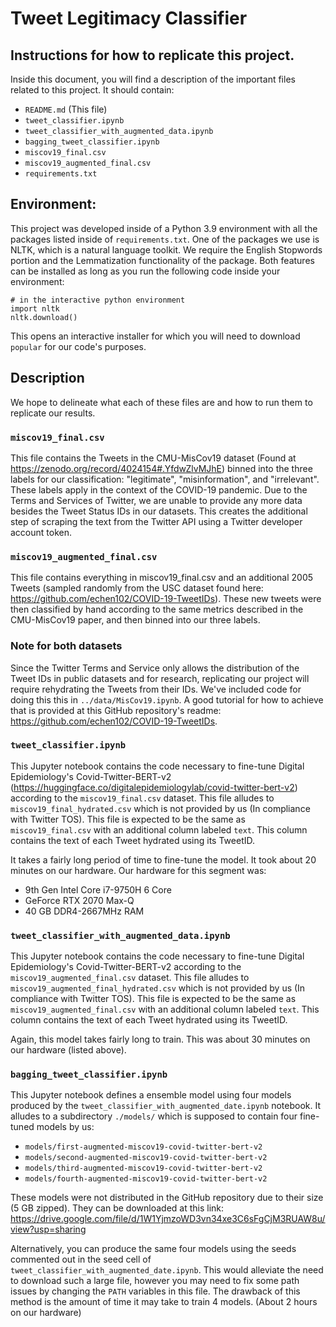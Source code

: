 # Tweet Legitimacy Classifier

## Instructions for how to replicate this project.

Inside this document, you will find a description of the important files related to this project. It should contain:

* `README.md` (This file)
* `tweet_classifier.ipynb`
* `tweet_classifier_with_augmented_data.ipynb`
* `bagging_tweet_classifier.ipynb`
* `miscov19_final.csv`
* `miscov19_augmented_final.csv`
* `requirements.txt`

## Environment:
This project was developed inside of a Python 3.9 environment with all the packages listed inside of `requirements.txt`. One of the packages we use is NLTK, which is a natural language toolkit. We require the English Stopwords portion and the Lemmatization functionality of the package. Both features can be installed as long as you run the following code inside your environment:
```
# in the interactive python environment
import nltk
nltk.download()
```
This opens an interactive installer for which you will need to download `popular` for our code's purposes.

## Description

We hope to delineate what each of these files are and how to run them to replicate our results.

### `miscov19_final.csv`

This file contains the Tweets in the CMU-MisCov19 dataset (Found at https://zenodo.org/record/4024154#.YfdwZlvMJhE) binned into the three labels for our classification: "legitimate", "misinformation", and "irrelevant". These labels apply in the context of the COVID-19 pandemic. Due to the Terms and Services of Twitter, we are unable to provide any more data besides the Tweet Status IDs in our datasets. This creates the additional step of scraping the text from the Twitter API using a Twitter developer account token.

### `miscov19_augmented_final.csv`

This file contains everything in miscov19_final.csv and an additional 2005 Tweets (sampled randomly from the USC dataset found here: https://github.com/echen102/COVID-19-TweetIDs). These new tweets were then classified by hand according to the same metrics described in the CMU-MisCov19 paper, and then binned into our three labels.

### Note for both datasets

Since the Twitter Terms and Service only allows the distribution of the Tweet IDs in public datasets and for research, replicating our project will require rehydrating the Tweets from their IDs. We've included code for doing this this in `../data/MisCov19.ipynb`. A good tutorial for how to achieve that is provided at this GitHub repository's readme: https://github.com/echen102/COVID-19-TweetIDs.

### `tweet_classifier.ipynb`

This Jupyter notebook contains the code necessary to fine-tune Digital Epidemiology's Covid-Twitter-BERT-v2 (https://huggingface.co/digitalepidemiologylab/covid-twitter-bert-v2) according to the `miscov19_final.csv` dataset. This file alludes to `miscov19_final_hydrated.csv` which is not provided by us (In compliance with Twitter TOS). This file is expected to be the same as `miscov19_final.csv` with an additional column labeled `text`. This column contains the text of each Tweet hydrated using its TweetID.

It takes a fairly long period of time to fine-tune the model. It took about 20 minutes on our hardware. Our hardware for this segment was:
* 9th Gen Intel Core i7-9750H 6 Core
* GeForce RTX 2070 Max-Q
* 40 GB DDR4-2667MHz RAM

### `tweet_classifier_with_augmented_data.ipynb`

This Jupyter notebook contains the code necessary to fine-tune Digital Epidemiology's Covid-Twitter-BERT-v2 according to the `miscov19_augmented_final.csv` dataset. This file alludes to `miscov19_augmented_final_hydrated.csv` which is not provided by us (In compliance with Twitter TOS). This file is expected to be the same as `miscov19_augmented_final.csv` with an additional column labeled `text`. This column contains the text of each Tweet hydrated using its TweetID.

Again, this model takes fairly long to train. This was about 30 minutes on our hardware (listed above).

### `bagging_tweet_classifier.ipynb`

This Jupyter notebook defines a ensemble model using four models produced by the `tweet_classifier_with_augmented_date.ipynb` notebook. It alludes to a subdirectory `./models/` which is supposed to contain four fine-tuned models by us:

* `models/first-augmented-miscov19-covid-twitter-bert-v2`
* `models/second-augmented-miscov19-covid-twitter-bert-v2`
* `models/third-augmented-miscov19-covid-twitter-bert-v2`
* `models/fourth-augmented-miscov19-covid-twitter-bert-v2`

These models were not distributed in the GitHub repository due to their size (5 GB zipped). They can be downloaded at this link: https://drive.google.com/file/d/1W1YjmzoWD3vn34xe3C6sFgCjM3RUAW8u/view?usp=sharing

Alternatively, you can produce the same four models using the seeds commented out in the seed cell of `tweet_classifier_with_augmented_date.ipynb`. This would alleviate the need to download such a large file, however you may need to fix some path issues by changing the `PATH` variables in this file. The drawback of this method is the amount of time it may take to train 4 models. (About 2 hours on our hardware)

